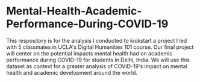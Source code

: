 # Mental-Health-Academic-Performance-During-COVID-19

This respository is for the analysis I conducted to kickstart a project I led with 5 classmates in UCLA's Digital Humanities 101 course. Our final project will center on the potential impacts mental health had on academic performance during COVID-19 for students in Delhi, India. We will use this dataset as context for a greater analysis of COVID-19's impact on mental health and academic development around the world.

